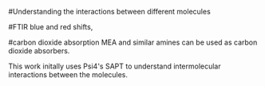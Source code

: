 
#Understanding the interactions between different molecules


#FTIR blue and red shifts, 





#carbon dioxide absorption
MEA and similar amines can be used as carbon dioxide absorbers.

This work initally uses Psi4's SAPT to understand intermolecular interactions between the molecules.  




